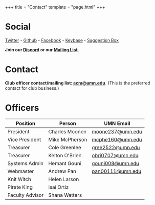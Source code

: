 +++
title = "Contact"
template = "page.html"
+++

Social
=============

[Twitter](https://twitter.com/acmumn) - 
[Github](https://github.com/acmumn) - 
[Facebook](https://www.facebook.com/acmuofmn) - 
[Keybase](https://keybase.io/team/acmumn) -
[Suggestion Box](https://z.umn.edu/suggest_acm)

**Join our [Discord](https://discord.gg/Uzt3adQ) or our [Mailing List](https://z.umn.edu/acmnews).**

Contact
=======

**Club officer contact/mailing list: [acm@umn.edu](mailto:acm@umn.edu).** (This is the preferred contact for club business.)

Officers
========

| Position             | Person               | UMN Email                                   |
|----------------------|----------------------|---------------------------------------------|
| President            | Charles Moonen       | [moone237@umn.edu](mailto:moone237@umn.edu) |
| Vice President       | Mike McPherson       | [mcphe160@umn.edu](mailto:mcphe160@umn.edu) |
| Treasurer            | Cole Greenlee        | [gree2522@umn.edu](mailto:gree2522@umn.edu) |
| Treasurer            | Kelton O'Brien       | [obri0707@umn.edu](mailto:obri0707@umn.edu) |
| Systems Admin        | Hemant Gouni         | [gouni008@umn.edu](mailto:gouni008@umn.edu) |
| Webmaster            | Andrew Pan           | [pan00111@umn.edu](mailto:pan00111@umn.edu) |
| Knit Witch           | Helen Larson         |                                             |
| Pirate King          | Isai Ortiz           |                                             |
| Faculty Advisor      | Shana Watters        |                                             |
